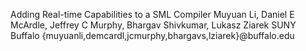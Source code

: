 
Adding Real-time Capabilities to a SML Compiler
Muyuan Li, Daniel E McArdle, Jeffrey C Murphy, Bhargav Shivkumar, Lukasz Ziarek SUNY Buffalo {muyuanli,demcardl,jcmurphy,bhargavs,lziarek}@buffalo.edu

